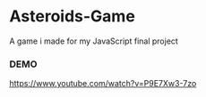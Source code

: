 # Asteroids-Game
A game i made for my JavaScript final project

### DEMO
https://www.youtube.com/watch?v=P9E7Xw3-7zo
